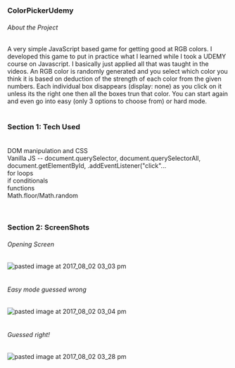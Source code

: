 ### ColorPickerUdemy



###### About the Project</br>
A very simple JavaScript based game for getting good at RGB colors. I developed this game to put in practice what I learned while I took a UDEMY course on Javascript. I basically just applied all that was taught in the videos. An RGB color is randomly generated and you select which color you think it is based on deduction of the strength of each color from the given numbers. Each individual box disappears (display: none) as you click on it unless its the right one then all the boxes trun that color. You can start again and even go into easy (only 3 options to choose from) or hard mode.  </br> </br> 

### Section 1:  Tech Used</br></br>
 
 DOM manipulation and CSS </br>
 Vanilla JS -- document.querySelector, document.querySelectorAll, document.getElementById, .addEventListener("click"... </br>
 for loops</br>
 if conditionals </br>
 functions </br>
 Math.floor/Math.random</br>
 
 </br>

### Section 2: ScreenShots </br>
###### Opening Screen
![pasted image at 2017_08_02 03_03 pm](https://user-images.githubusercontent.com/25558342/28895705-afc2263e-7796-11e7-83bb-e8b779c76947.png) </br></br>
###### Easy mode guessed wrong
![pasted image at 2017_08_02 03_04 pm](https://user-images.githubusercontent.com/25558342/28895744-e6ac1006-7796-11e7-8cb4-2db2f0252c38.png)</br></br>
###### Guessed right!
![pasted image at 2017_08_02 03_28 pm](https://user-images.githubusercontent.com/25558342/28895844-44095a88-7797-11e7-8da7-01c9ca63a766.png)

